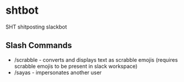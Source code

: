 # shtbot
SHT shitposting slackbot

## Slash Commands
* /scrabble - converts and displays text as scrabble emojis (requires scrabble emojis to be present in slack workspace)
* /sayas - impersonates another user